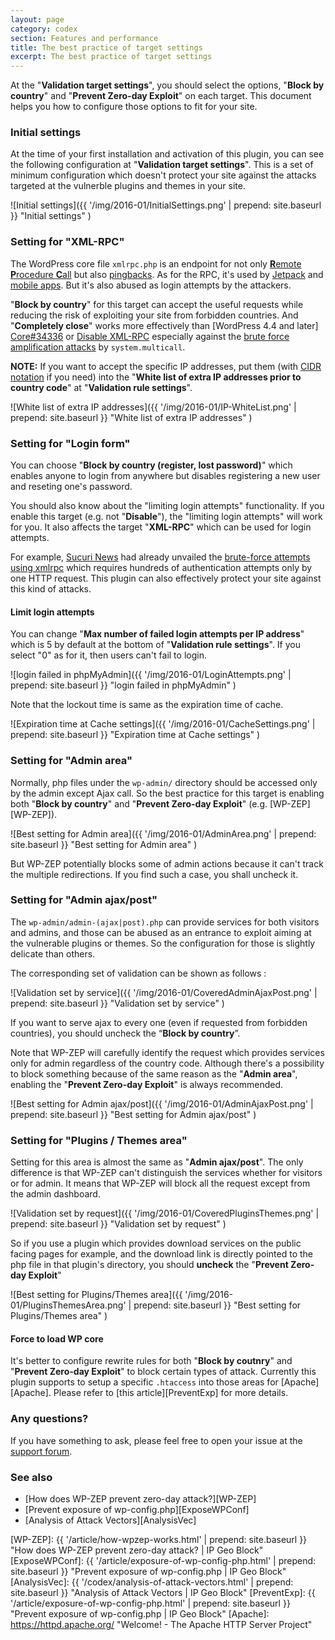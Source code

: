 ```yaml
---
layout: page
category: codex
section: Features and performance
title: The best practice of target settings
excerpt: The best practice of target settings
---
```


At the "**Validation target settings**", you should select the options, 
"**Block by country**" and "**Prevent Zero-day Exploit**" on each target.
This document helps you how to configure those options to fit for your site.

<!--more-->

### Initial settings ###

At the time of your first installation and activation of this plugin, you can 
see the following configuration at "**Validation target settings**". This is a 
set of minimum configuration which doesn't protect your site against the 
attacks targeted at the vulnerble plugins and themes in your site.

![Initial settings]({{ '/img/2016-01/InitialSettings.png' | prepend: site.baseurl }}
 "Initial settings"
)

### Setting for "XML-RPC" ###

The WordPress core file `xmlrpc.php` is an endpoint for not only 
[**R**emote **P**rocedure **C**all][XML-RPC] but also [pingbacks][pingbacks].
As for the RPC, it's used by [Jetpack][Jetpack] and [mobile apps][MobileApp].
But it's also abused as login attempts by the attackers.

"**Block by country**" for this target can accept the useful requests while 
reducing the risk of exploiting your site from forbidden countries. And 
"**Completely close**" works more effectively than [WordPress 4.4 and later]
[Core#34336] or [Disable XML-RPC][DIS-XMLRPC] especially against the [brute 
force amplification attacks][BruteXMLRPC] by `system.multicall`.

<div class="alert alert-info">
  <strong>NOTE:</strong>
  If you want to accept the specific IP addresses, put them (with 
  <a href="https://en.wikipedia.org/wiki/Classless_Inter-Domain_Routing" title="Classless Inter-Domain Routing - Wikipedia, the free encyclopedia">CIDR notation</a>
  if you need) into the
  "<strong>White list of extra IP addresses prior to country code</strong>"
  at "<strong>Validation rule settings</strong>".
</div>

![White list of extra IP addresses]({{ '/img/2016-01/IP-WhiteList.png' | prepend: site.baseurl }}
 "White list of extra IP addresses"
)

### Setting for "Login form" ###

You can choose "**Block by country (register, lost password)**" which enables 
anyone to login from anywhere but disables registering a new user and reseting 
one's password.

You should also know about the "limiting login attempts" functionality. If you 
enable this target (e.g. not "**Disable**"), the "limiting login attempts" 
will work for you. It also affects the target "**XML-RPC**" which can be used 
for login attempts.

For example, [Sucuri News][SucuriNews] had already unvailed the [brute-force 
attempts using xmlrpc][BruteXMLRPC] which requires hundreds of authentication 
attempts only by one HTTP request. This plugin can also effectively protect 
your site against this kind of attacks.

#### Limit login attempts ####

You can change "**Max number of failed login attempts per IP address**" which 
is 5 by default at the bottom of "**Validation rule settings**". If you select 
"0" as for it, then users can't fail to login.

![login failed in phpMyAdmin]({{ '/img/2016-01/LoginAttempts.png' | prepend: site.baseurl }}
 "login failed in phpMyAdmin"
)

Note that the lockout time is same as the expiration time of cache.

![Expiration time at Cache settings]({{ '/img/2016-01/CacheSettings.png' | prepend: site.baseurl }}
 "Expiration time at Cache settings"
)

### Setting for "Admin area" ###

Normally, php files under the `wp-admin/` directory should be accessed only by 
the admin except Ajax call. So the best practice for this target is enabling 
both "**Block by country**" and "**Prevent Zero-day Exploit**" 
(e.g. [WP-ZEP][WP-ZEP]).

![Best setting for Admin area]({{ '/img/2016-01/AdminArea.png' | prepend: site.baseurl }}
 "Best setting for Admin area"
)

But WP-ZEP potentially blocks some of admin actions because it can't track the 
multiple redirections. If you find such a case, you shall uncheck it.

### Setting for "Admin ajax/post" ###

The `wp-admin/admin-(ajax|post).php` can provide services for both visitors 
and admins, and those can be abused as an entrance to exploit aiming at the 
vulnerable plugins or themes. So the configuration for those is slightly 
delicate than others.

The corresponding set of validation can be shown as follows :

![Validation set by service]({{ '/img/2016-01/CoveredAdminAjaxPost.png' | prepend: site.baseurl }}
 "Validation set by service"
)

If you want to serve ajax to every one (even if requested from forbidden 
countries), you should uncheck the “**Block by country**”.
 
Note that WP-ZEP will carefully identify the request which provides services 
only for admin regardless of the country code. Although there's a possibility 
to block something because of the same reason as the "**Admin area**", 
enabling the "**Prevent Zero-day Exploit**" is always recommended.

![Best setting for Admin ajax/post]({{ '/img/2016-01/AdminAjaxPost.png' | prepend: site.baseurl }}
 "Best setting for Admin ajax/post"
)

### Setting for "Plugins / Themes area" ###

Setting for this area is almost the same as "**Admin ajax/post**". The only 
difference is that WP-ZEP can't distinguish the services whether for visitors 
or for admin. It means that WP-ZEP will block all the request except from the 
admin dashboard.

![Validation set by request]({{ '/img/2016-01/CoveredPluginsThemes.png' | prepend: site.baseurl }}
 "Validation set by request"
)

So if you use a plugin which provides download services on the public facing 
pages for example, and the download link is directly pointed to the php file 
in that plugin's directory, you should **uncheck** the 
"**Prevent Zero-day Exploit**"

![Best setting for Plugins/Themes area]({{ '/img/2016-01/PluginsThemesArea.png' | prepend: site.baseurl }}
 "Best setting for Plugins/Themes area"
)

#### Force to load WP core ####

It's better to configure rewrite rules for both "**Block by coutnry**" and 
"**Prevent Zero-day Exploit**" to block certain types of attack. Currently 
this plugin supports to setup a specific `.htaccess` into those areas for 
[Apache][Apache]. Please refer to [this article][PreventExp] for more details.

### Any questions? ###

If you have something to ask, please feel free to open your issue at the 
[support forum][SupportForum].

### See also ###

- [How does WP-ZEP prevent zero-day attack?][WP-ZEP]
- [Prevent exposure of wp-config.php][ExposeWPConf]
- [Analysis of Attack Vectors][AnalysisVec]

[IP-Geo-Block]: https://wordpress.org/plugins/ip-geo-block/ "WordPress › IP Geo Block « WordPress Plugins"
[XML-RPC]:      https://en.wikipedia.org/wiki/XML-RPC "XML-RPC - Wikipedia, the free encyclopedia"
[pingbacks]:    http://codex.wordpress.org/Introduction_to_Blogging#Pingbacks "Introduction to Blogging « WordPress Codex"
[MobileApp]:    https://apps.wordpress.org/ "WordPress.org Mobile Apps"
[Jetpack]:      https://wordpress.org/support/topic/disabling-xml-rpc-may-damage-jetpack "WordPress › Support » Disabling XML-RPC may damage JetPack?"
[DIS-XMLRPC]:   https://wordpress.org/plugins/disable-xml-rpc/ "WordPress › Disable XML-RPC « WordPress Plugins"
[Core#34336]:   https://core.trac.wordpress.org/ticket/34336 "#34336 (Disable XML-RPC system.multicall authenticated requests on the first auth failure) – WordPress Trac"
[SupportForum]: https://wordpress.org/support/plugin/ip-geo-block "WordPress › Support » IP Geo Block"
[SucuriNews]:   https://blog.sucuri.net/ "Sucuri Blog - Website Security News"
[BruteXMLRPC]:  https://blog.sucuri.net/2015/10/brute-force-amplification-attacks-against-wordpress-xmlrpc.html "Brute Force Amplification Attacks Against WordPress XMLRPC - Sucuri Blog"
[WP-ZEP]:       {{ '/article/how-wpzep-works.html' | prepend: site.baseurl }} "How does WP-ZEP prevent zero-day attack? | IP Geo Block"
[ExposeWPConf]: {{ '/article/exposure-of-wp-config-php.html' | prepend: site.baseurl }} "Prevent exposure of wp-config.php | IP Geo Block"
[AnalysisVec]:  {{ '/codex/analysis-of-attack-vectors.html'  | prepend: site.baseurl }} "Analysis of Attack Vectors | IP Geo Block"
[PreventExp]:   {{ '/article/exposure-of-wp-config-php.html' | prepend: site.baseurl }} "Prevent exposure of wp-config.php | IP Geo Block"
[Apache]:       https://httpd.apache.org/ "Welcome! - The Apache HTTP Server Project"
